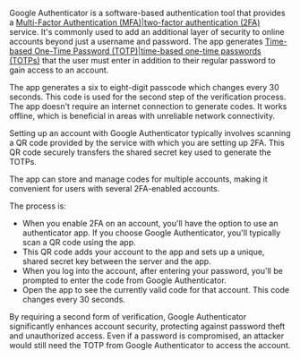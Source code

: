 Google Authenticator is a software-based authentication tool that provides a [Multi-Factor Authentication (MFA)|two-factor authentication (2FA)]() service. It's commonly used to add an additional layer of security to online accounts beyond just a username and password. The app generates [Time-based One-Time Password (TOTP)|time-based one-time passwords (TOTPs)]() that the user must enter in addition to their regular password to gain access to an account.

The app generates a six to eight-digit passcode which changes every 30 seconds. This code is used for the second step of the verification process. The app doesn't require an internet connection to generate codes. It works offline, which is beneficial in areas with unreliable network connectivity.

Setting up an account with Google Authenticator typically involves scanning a QR code provided by the service with which you are setting up 2FA. This QR code securely transfers the shared secret key used to generate the TOTPs.

The app can store and manage codes for multiple accounts, making it convenient for users with several 2FA-enabled accounts.

The process is:

- When you enable 2FA on an account, you'll have the option to use an authenticator app. If you choose Google Authenticator, you'll typically scan a QR code using the app.
- This QR code adds your account to the app and sets up a unique, shared secret key between the server and the app.
- When you log into the account, after entering your password, you'll be prompted to enter the code from Google Authenticator.
- Open the app to see the currently valid code for that account. This code changes every 30 seconds.

By requiring a second form of verification, Google Authenticator significantly enhances account security, protecting against password theft and unauthorized access. Even if a password is compromised, an attacker would still need the TOTP from Google Authenticator to access the account.